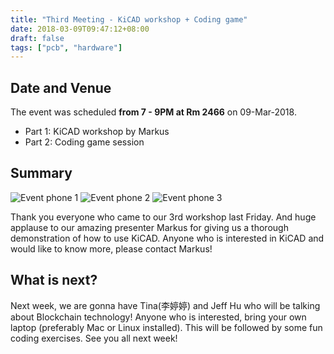 ```yaml
---
title: "Third Meeting - KiCAD workshop + Coding game"
date: 2018-03-09T09:47:12+08:00
draft: false
tags: ["pcb", "hardware"]
---
```


## Date and Venue

The event was scheduled **from 7 - 9PM at Rm 2466** on 09-Mar-2018.

- Part 1: KiCAD workshop by Markus
- Part 2: Coding game session

## Summary

![Event phone 1](pic1.jpg)
![Event phone 2](pic2.jpg)
![Event phone 3](pic3.jpg)

Thank you everyone who came to our 3rd workshop last Friday. And huge applause to our amazing presenter Markus for giving us a thorough demonstration of how to use KiCAD. Anyone who is interested in KiCAD and would like to know more, please contact Markus!



## What is next?

Next week, we are gonna have Tina(李婷婷) and Jeff Hu who will be talking about Blockchain technology! Anyone who is interested, bring your own laptop (preferably Mac or Linux installed). This will be followed by some fun coding exercises. See you all next week!
